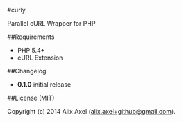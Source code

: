 #curly

Parallel cURL Wrapper for PHP

##Requirements

- PHP 5.4+
- cURL Extension

##Changelog

- **0.1.0** ~~initial release~~

##License (MIT)

Copyright (c) 2014 Alix Axel (alix.axel+github@gmail.com).